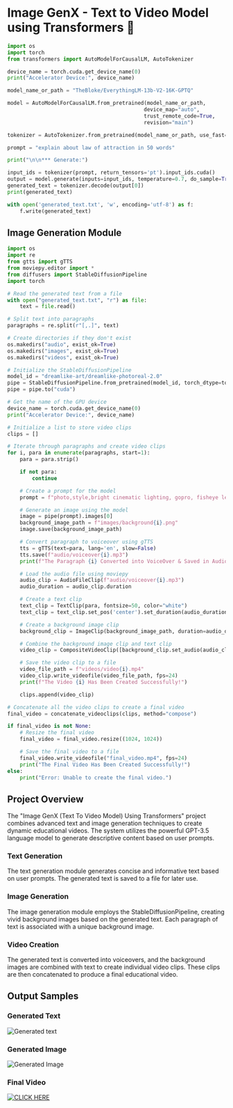 


# **Image GenX - Text to Video Model using Transformers** 🚀



```python
import os
import torch
from transformers import AutoModelForCausalLM, AutoTokenizer

device_name = torch.cuda.get_device_name(0)  
print("Accelerator Device:", device_name)

model_name_or_path = "TheBloke/EverythingLM-13b-V2-16K-GPTQ"

model = AutoModelForCausalLM.from_pretrained(model_name_or_path,
                                            device_map="auto",
                                            trust_remote_code=True,  
                                            revision="main")

tokenizer = AutoTokenizer.from_pretrained(model_name_or_path, use_fast=True)

prompt = "explain about law of attraction in 50 words"

print("\n\n*** Generate:")

input_ids = tokenizer(prompt, return_tensors='pt').input_ids.cuda()
output = model.generate(inputs=input_ids, temperature=0.7, do_sample=True, top_p=0.95, top_k=40, max_new_tokens=512)
generated_text = tokenizer.decode(output[0])
print(generated_text)

with open('generated_text.txt', 'w', encoding='utf-8') as f:
    f.write(generated_text)
```

## Image Generation Module

```python
import os
import re
from gtts import gTTS
from moviepy.editor import *
from diffusers import StableDiffusionPipeline
import torch

# Read the generated text from a file
with open("generated_text.txt", "r") as file:
    text = file.read()

# Split text into paragraphs
paragraphs = re.split(r"[,.]", text)

# Create directories if they don't exist
os.makedirs("audio", exist_ok=True)
os.makedirs("images", exist_ok=True)
os.makedirs("videos", exist_ok=True)

# Initialize the StableDiffusionPipeline
model_id = "dreamlike-art/dreamlike-photoreal-2.0"
pipe = StableDiffusionPipeline.from_pretrained(model_id, torch_dtype=torch.float16)
pipe = pipe.to("cuda")

# Get the name of the GPU device
device_name = torch.cuda.get_device_name(0)
print("Accelerator Device:", device_name)

# Initialize a list to store video clips
clips = []

# Iterate through paragraphs and create video clips
for i, para in enumerate(paragraphs, start=1):
    para = para.strip()

    if not para:
        continue

    # Create a prompt for the model
    prompt = f"photo,style,bright cinematic lighting, gopro, fisheye lens, {para}"

    # Generate an image using the model
    image = pipe(prompt).images[0]
    background_image_path = f"images/background{i}.png"
    image.save(background_image_path)

    # Convert paragraph to voiceover using gTTS
    tts = gTTS(text=para, lang='en', slow=False)
    tts.save(f"audio/voiceover{i}.mp3")
    print(f"The Paragraph {i} Converted into VoiceOver & Saved in Audio Folder!")

    # Load the audio file using moviepy
    audio_clip = AudioFileClip(f"audio/voiceover{i}.mp3")
    audio_duration = audio_clip.duration

    # Create a text clip
    text_clip = TextClip(para, fontsize=50, color="white")
    text_clip = text_clip.set_pos('center').set_duration(audio_duration)

    # Create a background image clip
    background_clip = ImageClip(background_image_path, duration=audio_duration)

    # Combine the background image clip and text clip
    video_clip = CompositeVideoClip([background_clip.set_audio(audio_clip), text_clip])

    # Save the video clip to a file
    video_file_path = f"videos/video{i}.mp4"
    video_clip.write_videofile(video_file_path, fps=24)
    print(f"The Video {i} Has Been Created Successfully!")

    clips.append(video_clip)

# Concatenate all the video clips to create a final video
final_video = concatenate_videoclips(clips, method="compose")

if final_video is not None:
    # Resize the final video
    final_video = final_video.resize((1024, 1024))

    # Save the final video to a file
    final_video.write_videofile("final_video.mp4", fps=24)
    print("The Final Video Has Been Created Successfully!")
else:
    print("Error: Unable to create the final video.")
```

## Project Overview

The "Image GenX (Text To Video Model) Using Transformers" project combines advanced text and image generation techniques to create dynamic educational videos. The system utilizes the powerful GPT-3.5 language model to generate descriptive content based on user prompts.

### Text Generation

The text generation module generates concise and informative text based on user prompts. The generated text is saved to a file for later use.

### Image Generation

The image generation module employs the StableDiffusionPipeline, creating vivid background images based on the generated text. Each paragraph of text is associated with a unique background image.

### Video Creation

The generated text is converted into voiceovers, and the background images are combined with text to create individual video clips. These clips are then concatenated to produce a final educational video.

## Output Samples

### Generated Text

![Generated text](https://github.com/HarishNandhan/Image-GenX---Text-to-Video-Model-using-Transformers/blob/main/generated_text.jpg)

### Generated Image

![Generated Image](https://github.com/HarishNandhan/Image-GenX---Text-to-Video-Model-using-Transformers/blob/main/images/background32.png)

### Final Video

[![CLICK HERE](https://github.com/HarishNandhan/Image-GenX---Text-to-Video-Model-using-Transformers/blob/main/images/background50.png)](https://www.youtube.com/watch?v=i5JPjcB-ohA)

